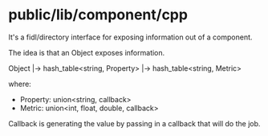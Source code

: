 # public/lib/component/cpp

It's a fidl/directory interface for exposing information out of a component.

The idea is that an Object exposes information.

Object
  |-> hash_table<string, Property>
  |-> hash_table<string, Metric>

where:
- Property: union<string, callback>
- Metric: union<int, float, double, callback>

Callback is generating the value by passing in a callback that will do the job.
